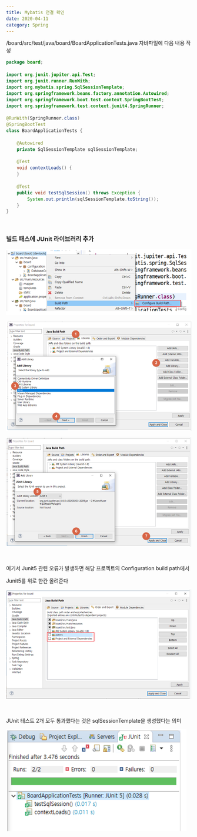 ```yaml
---
title: Mybatis 연결 확인
date: 2020-04-11
category: Spring
---
```


/board/src/test/java/board/BoardApplicationTests.java 자바파일에 다음 내용 작성

```java
package board;

import org.junit.jupiter.api.Test;
import org.junit.runner.RunWith;
import org.mybatis.spring.SqlSessionTemplate;
import org.springframework.beans.factory.annotation.Autowired;
import org.springframework.boot.test.context.SpringBootTest;
import org.springframework.test.context.junit4.SpringRunner;

@RunWith(SpringRunner.class)
@SpringBootTest
class BoardApplicationTests {

	@Autowired
	private SqlSessionTemplate sqlSessionTemplate;
	
	@Test
	void contextLoads() {
	}

	@Test
	public void testSqlSession() throws Exception {
		System.out.println(sqlSessionTemplate.toString());
	}
}
```

<br/>

### 빌드 패스에 JUnit 라이브러리 추가

![image-20200423100400080](image-20200423100400080.png)

![image-20200423100429801](image-20200423100429801.png)

![image-20200423100450273](image-20200423100450273.png)

<br/>

여기서 Junit5 관련 오류가 발생하면 해당 프로젝트의 Configuration build path에서 

Junit5를 위로 한칸 올려준다

![image-20200423100710282](image-20200423100710282.png)

<br/>

JUnit 테스트 2개 모두 통과했다는 것은 sqlSessionTemplate을 생성했다는 의미

![image-20200423100801026](image-20200423100801026.png)